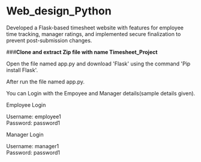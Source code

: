 # Web_design_Python
Developed a Flask-based timesheet website with features for employee time tracking, manager ratings, and implemented secure finalization to prevent post-submission changes.


###**Clone and extract Zip file with name Timesheet_Project**


Open the file named app.py and download 'Flask' using the command 'Pip install Flask'. 

After run the file named app.py. 

You can Login with the Empoyee and Manager details(sample details given).

Employee Login

Username: employee1       
Password: password1

Manager Login

Username: manager1  
Password: password1



